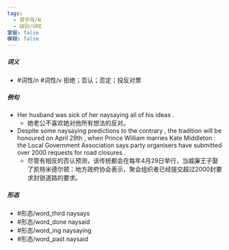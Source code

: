 ```yaml
---
tags:
  - 首字母/N
  - 级别/GRE
掌握: false
模糊: false
---
```

##### 词义
- #词性/n #词性/v  拒绝；否认；否定；投反对票
##### 例句
- Her husband was sick of her naysaying all of his ideas .
	- 她老公不喜欢她对他所有想法的反对。
- Despite some naysaying predictions to the contrary , the tradition will be honoured on April 29th , when Prince William marries Kate Middleton : the Local Government Association says party organisers have submitted over 2000 requests for road closures .
	- 尽管有相反的否认预测，该传统都会在每年4月29日举行，当威廉王子娶了凯特米德尔顿：地方政府协会表示，聚会组织者已经提交超过2000封要求封锁道路的要求。
##### 形态
- #形态/word_third naysays
- #形态/word_done naysaid
- #形态/word_ing naysaying
- #形态/word_past naysaid
